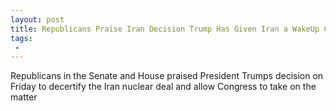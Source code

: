 ```yaml
---
layout: post
title: Republicans Praise Iran Decision Trump Has Given Iran a WakeUp Call
tags:
 -
---
```

Republicans in the Senate and House praised President Trumps decision on Friday to decertify the Iran nuclear deal and allow Congress to take on the matter
